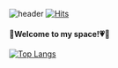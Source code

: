 ![header](https://capsule-render.vercel.app/api?type=waving&animation=twinkling&color=81BEF7&height=300&section=header&text=Hi%20there😚&fontSize=90&fontColor=585858)
[![Hits](https://hits.seeyoufarm.com/api/count/incr/badge.svg?url=https%3A%2F%2Fgithub.com%2Fbomcarrot&count_bg=%238DEA47&title_bg=%2314EEC5&icon=smugmug.svg&icon_color=%23FFC45A&title=hits&edge_flat=false)](https://hits.seeyoufarm.com)


<h4>🐰Welcome to my space!💗🥕</h4>



[![Top Langs](https://github-readme-stats.vercel.app/api/top-langs/?username=bomcarrot&layout=compact)](https://github.com/bomcarrot/bomcarrot)

 
